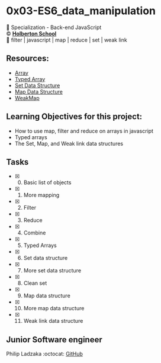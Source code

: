 # 0x03-ES6_data_manipulation

:open_file_folder: Specialization - Back-end JavaScript  
:copyright: **[Holberton School](https://www.holbertonschool.com/)**  
:bookmark: filter | javascript | map | reduce | set | weak link

## Resources:

* [Array](https://developer.mozilla.org/en-US/docs/Web/JavaScript/Reference/Global_Objects/Array)
* [Typed Array](https://developer.mozilla.org/en-US/docs/Web/JavaScript/Typed_arrays)
* [Set Data Structure](https://developer.mozilla.org/en-US/docs/Web/JavaScript/Reference/Global_Objects/Set)
* [Map Data Structure](https://developer.mozilla.org/en-US/docs/Web/JavaScript/Reference/Global_Objects/Map)
* [WeakMap](https://developer.mozilla.org/en-US/docs/Web/JavaScript/Reference/Global_Objects/WeakMap)

## Learning Objectives for this project:

* How to use map, filter and reduce on arrays in javascript
* Typed arrays
* The Set, Map, and Weak link data structures


## Tasks
* [x] 0. Basic list of objects
* [x] 1. More mapping
* [x] 2. Filter
* [x] 3. Reduce
* [x] 4. Combine
* [x] 5. Typed Arrays
* [x] 6. Set data structure
* [x] 7. More set data structure
* [x] 8. Clean set
* [x] 9. Map data structure
* [x] 10. More map data structure
* [x] 11. Weak link data structure

## Junior Software engineer
Philip Ladzaka 
:octocat: [GitHub](https://github.com/Ahercode/)
